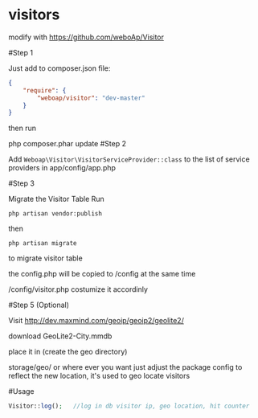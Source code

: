 # visitors

modify with https://github.com/weboAp/Visitor


#Step 1

Just add to composer.json file:
```json
{
    "require": {
        "weboap/visitor": "dev-master"
    }
}
```
then run

php composer.phar update
#Step 2

Add
`Weboap\Visitor\VisitorServiceProvider::class`
to the list of service providers in app/config/app.php

#Step 3

Migrate the Visitor Table Run
```
php artisan vendor:publish
```

then

```
php artisan migrate
```

to migrate visitor table

the config.php will be copied to /config at the same time

/config/visitor.php
costumize it accordinly

#Step 5 (Optional)

Visit http://dev.maxmind.com/geoip/geoip2/geolite2/

download GeoLite2-City.mmdb

place it in (create the geo directory)

storage/geo/
or where ever you want just adjust the package config to reflect the new location, it's used to geo locate visitors

#Usage

```php
Visitor::log();   //log in db visitor ip, geo location, hit counter
```
